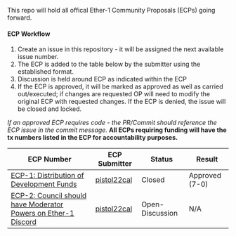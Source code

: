 This repo will hold all offical Ether-1 Community Proposals (ECPs) going forward.

#### ECP Workflow

1. Create an issue in this repository - it will be assigned the next available issue number.
2. The ECP is added to the table below by the submitter using the established format.
3. Discussion is held around ECP as indicated within the ECP
5. If the ECP is approved, it will be marked as approved as well as carried out/executed; if changes are requested OP will need to modify the original ECP with requested changes. If the ECP is denied, the issue will be closed and locked. 

*If an approved ECP requires code - the PR/Commit should reference the ECP issue in the commit message.*
**All ECPs requiring funding will have the tx numbers listed in the ECP for accountability purposes.**

| **ECP Number** | **ECP Submitter** | **Status** | **Result** |
|---|---|---|---|
| [ECP-1: Distribution of Development Funds](https://github.com/Ether1Project/ECPs/issues/11) | [pistol22cal](https://github.com/pistol22cal) | Closed | Approved (7-0) |
| [ECP-2: Council should have Moderator Powers on Ether-1 Discord](https://github.com/Ether1Project/ECPs/issues/12) | [pistol22cal](https://github.com/pistol22cal) | Open-Discussion | N/A |

